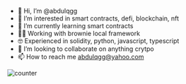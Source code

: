 - 👋 Hi, I’m @abdulqgg
- 👀 I’m interested in smart contracts, defi, blockchain, nft 
- 🌱 I’m currently learning smart contracts
- 👨‍💻 Working with brownie local framework
- 🤓 Experienced in solidity, python, javascript, typescript
- 💞️ I’m looking to collaborate on anything crytpo
- 📫 How to reach me abdulqgg@yahoo.com

<!---
abdulqgg/abdulqgg is a ✨ special ✨ repository because its `README.md` (this file) appears on your GitHub profile.
You can click the Preview link to take a look at your changes.
--->

![counter](https://bit.ly/3enMyFZ)

